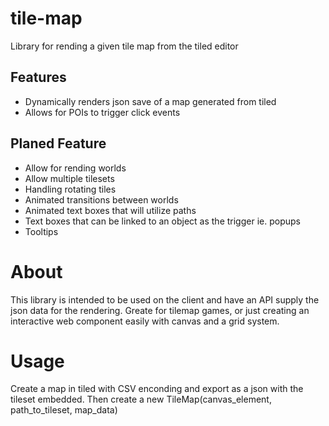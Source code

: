 # tile-map
Library for rending a given tile map from the tiled editor

## Features
- Dynamically renders json save of a map generated from tiled
- Allows for POIs to trigger click events

## Planed Feature
- Allow for rending worlds
- Allow multiple tilesets
- Handling rotating tiles
- Animated transitions between worlds
- Animated text boxes that will utilize paths
- Text boxes that can be linked to an object as the trigger ie. popups
- Tooltips

# About
This library is intended to be used on the client and have an API supply the json data for the rendering. Greate for tilemap games, or just creating an interactive web component easily with canvas and a grid system.

# Usage
Create a map in tiled with CSV enconding and export as a json with the tileset embedded. Then create a new TileMap(canvas_element, path_to_tileset, map_data)